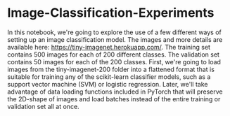 # Image-Classification-Experiments
In this notebook, we're going to explore the use of a few different ways of setting up an image classification model. The images and more details are available here: https://tiny-imagenet.herokuapp.com/. The training set contains 500 images for each of 200 different classes. The validation set contains 50 images for each of the 200 classes.  First, we're going to load images from the tiny-imagenet-200 folder into a flattened format that is suitable for training any of the scikit-learn classifier models, such as a support vector machine (SVM) or logistic regression.  Later, we'll take advantage of data loading functions included in PyTorch that will preserve the 2D-shape of images and load batches instead of the entire training or validation set all at once.
